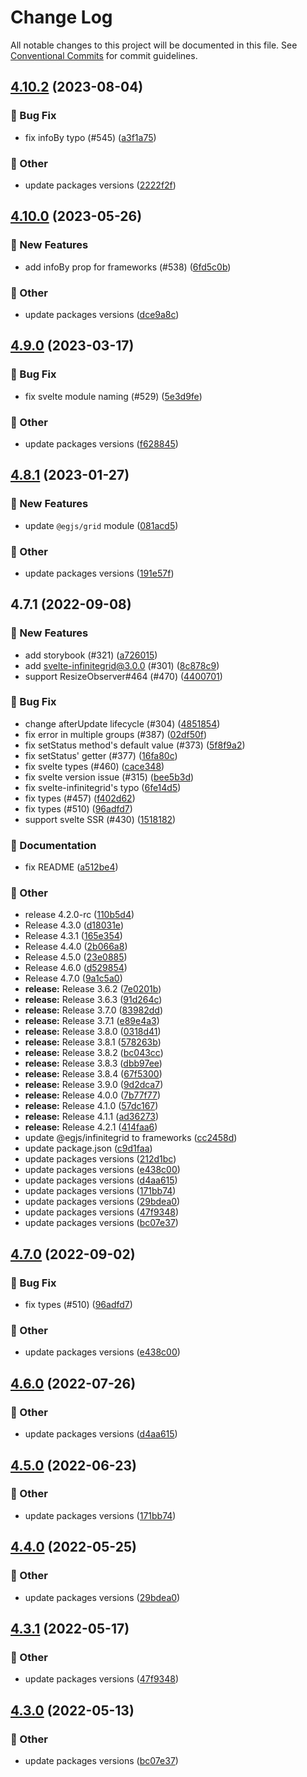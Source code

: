 # Change Log

All notable changes to this project will be documented in this file.
See [Conventional Commits](https://conventionalcommits.org) for commit guidelines.

## [4.10.2](https://github.com/naver/egjs-infinitegrid/compare/@egjs/svelte-infinitegrid@4.10.0...@egjs/svelte-infinitegrid@4.10.2) (2023-08-04)


### :bug: Bug Fix

* fix infoBy typo (#545) ([a3f1a75](https://github.com/naver/egjs-infinitegrid/commit/a3f1a75a1ec5d1829848113a7e7d94ac17da7882))


### :mega: Other

* update packages versions ([2222f2f](https://github.com/naver/egjs-infinitegrid/commit/2222f2f5537e3cd8ab1e16c0aa4b761c494a2e4a))



## [4.10.0](https://github.com/naver/egjs-infinitegrid/compare/@egjs/svelte-infinitegrid@4.9.0...@egjs/svelte-infinitegrid@4.10.0) (2023-05-26)


### :rocket: New Features

* add infoBy prop for frameworks (#538) ([6fd5c0b](https://github.com/naver/egjs-infinitegrid/commit/6fd5c0b36f2aded59d3fce54d880f8882b2a3ec6))


### :mega: Other

* update packages versions ([dce9a8c](https://github.com/naver/egjs-infinitegrid/commit/dce9a8c79342d01190b59197b82bf11d25c5665c))



## [4.9.0](https://github.com/naver/egjs-infinitegrid/compare/@egjs/svelte-infinitegrid@4.8.1...@egjs/svelte-infinitegrid@4.9.0) (2023-03-17)


### :bug: Bug Fix

* fix svelte module naming (#529) ([5e3d9fe](https://github.com/naver/egjs-infinitegrid/commit/5e3d9fefbc45066e1256a408a909045f7c4c70f7))


### :mega: Other

* update packages versions ([f628845](https://github.com/naver/egjs-infinitegrid/commit/f628845d3e3a8d0cb91f1802c352d12944b6a2a7))



## [4.8.1](https://github.com/naver/egjs-infinitegrid/compare/@egjs/svelte-infinitegrid@4.7.1...@egjs/svelte-infinitegrid@4.8.1) (2023-01-27)


### :rocket: New Features

* update `@egjs/grid` module ([081acd5](https://github.com/naver/egjs-infinitegrid/commit/081acd53fd4ccd00b16e70e8ef86f11a63bd764c))


### :mega: Other

* update packages versions ([191e57f](https://github.com/naver/egjs-infinitegrid/commit/191e57fbb4df5c2fc8f990fa44e2819bdadf5ee6))



## 4.7.1 (2022-09-08)


### :rocket: New Features

* add storybook (#321) ([a726015](https://github.com/naver/egjs-infinitegrid/commit/a726015066824842ef2ba05cd53e1f7a3514d8ae))
* add svelte-infinitegrid@3.0.0 (#301) ([8c878c9](https://github.com/naver/egjs-infinitegrid/commit/8c878c9e8d4a43ab2e98f21cb124677c7fd8f0b4))
* support ResizeObserver#464 (#470) ([4400701](https://github.com/naver/egjs-infinitegrid/commit/4400701b5eafc52b41eb9d496bad48f551bcf96e))


### :bug: Bug Fix

* change afterUpdate lifecycle (#304) ([4851854](https://github.com/naver/egjs-infinitegrid/commit/4851854348524ffb247316c8bd5ddc71b7deb678))
* fix error in multiple groups (#387) ([02df50f](https://github.com/naver/egjs-infinitegrid/commit/02df50f52644c461e2397458bef428dcb868f02f))
* fix setStatus method's default value (#373) ([5f8f9a2](https://github.com/naver/egjs-infinitegrid/commit/5f8f9a27a6bc8e55e49247dd6455713b77efeaf1))
* fix setStatus' getter (#377) ([16fa80c](https://github.com/naver/egjs-infinitegrid/commit/16fa80c042579c9766b5143b1787980930405d78))
* fix svelte types (#460) ([cace348](https://github.com/naver/egjs-infinitegrid/commit/cace34814d65c53562648da5713d4191242e61bd))
* fix svelte version issue (#315) ([bee5b3d](https://github.com/naver/egjs-infinitegrid/commit/bee5b3d272261b69c9366079f028560c43c30f63))
* fix svelte-infinitegrid's typo ([6fe14d5](https://github.com/naver/egjs-infinitegrid/commit/6fe14d5deba9922fe3864b2ed758cdaaa73a9fa0))
* fix types (#457) ([f402d62](https://github.com/naver/egjs-infinitegrid/commit/f402d62ca0335c00e6bff2f68b1c343cfc6a285d))
* fix types (#510) ([96adfd7](https://github.com/naver/egjs-infinitegrid/commit/96adfd7bd66c6d77015818417990339da1b59311))
* support svelte SSR (#430) ([1518182](https://github.com/naver/egjs-infinitegrid/commit/1518182c36483574ac4a9c4ef5896d45f9c5ed05))


### :memo: Documentation

* fix README ([a512be4](https://github.com/naver/egjs-infinitegrid/commit/a512be426af33ed949fa07c3e790a705f90ae655))


### :mega: Other

* release 4.2.0-rc ([110b5d4](https://github.com/naver/egjs-infinitegrid/commit/110b5d4ae845d7812da1cf5727366c22840ed82a))
* Release 4.3.0 ([d18031e](https://github.com/naver/egjs-infinitegrid/commit/d18031ee3e9bf7f012e7bf1b0157572ba78f70b0))
* Release 4.3.1 ([165e354](https://github.com/naver/egjs-infinitegrid/commit/165e354bb6382cba61e0670ab16096193fdf2a2b))
* Release 4.4.0 ([2b066a8](https://github.com/naver/egjs-infinitegrid/commit/2b066a83470719fc78940317fe0ab44fa21fc378))
* Release 4.5.0 ([23e0885](https://github.com/naver/egjs-infinitegrid/commit/23e0885c2ae29130b34613227291ee6f0b102c75))
* Release 4.6.0 ([d529854](https://github.com/naver/egjs-infinitegrid/commit/d529854917ef31afbbb138dec8af98ef8c3c1d47))
* Release 4.7.0 ([9a1c5a0](https://github.com/naver/egjs-infinitegrid/commit/9a1c5a0985381a632c00cae94481cb1a50425aa0))
* **release:** Release 3.6.2 ([7e0201b](https://github.com/naver/egjs-infinitegrid/commit/7e0201ba39ec4989ca02b81d84594ae1967c5488))
* **release:** Release 3.6.3 ([91d264c](https://github.com/naver/egjs-infinitegrid/commit/91d264c22142828ea9c26d19cb747c42c65773d7))
* **release:** Release 3.7.0 ([83982dd](https://github.com/naver/egjs-infinitegrid/commit/83982dd04cf2a52c0d165925de0a3ec14d4acb0a))
* **release:** Release 3.7.1 ([e89e4a3](https://github.com/naver/egjs-infinitegrid/commit/e89e4a386a577dc2deffb822a56b6fdfb9808525))
* **release:** Release 3.8.0 ([0318d41](https://github.com/naver/egjs-infinitegrid/commit/0318d416acb63611890dc752815386af7497ca19))
* **release:** Release 3.8.1 ([578263b](https://github.com/naver/egjs-infinitegrid/commit/578263bd36356f1e976dbf78d8eab423cf84a4ef))
* **release:** Release 3.8.2 ([bc043cc](https://github.com/naver/egjs-infinitegrid/commit/bc043ccd840bdbd28907d6c5592bc86cf3722c95))
* **release:** Release 3.8.3 ([dbb97ee](https://github.com/naver/egjs-infinitegrid/commit/dbb97ee7e368ee0a3bf512e20c3cd7f2c33b2e7a))
* **release:** Release 3.8.4 ([67f5300](https://github.com/naver/egjs-infinitegrid/commit/67f53003f0faa58039fd560682097f6ecf4534c1))
* **release:** Release 3.9.0 ([9d2dca7](https://github.com/naver/egjs-infinitegrid/commit/9d2dca76591a7b033108641783418e2dc183edf3))
* **release:** Release 4.0.0 ([7b77f77](https://github.com/naver/egjs-infinitegrid/commit/7b77f77e3e0444fc1162458133db1303c6531903))
* **release:** Release 4.1.0 ([57dc167](https://github.com/naver/egjs-infinitegrid/commit/57dc167b7a1e6fc60a39d8fa990c28294ef4722b))
* **release:** Release 4.1.1 ([ad36273](https://github.com/naver/egjs-infinitegrid/commit/ad3627396d64c421100d9623c3bfaf6a3c1bc40d))
* **release:** Release 4.2.1 ([414faa6](https://github.com/naver/egjs-infinitegrid/commit/414faa683fe5e60d746d99ba1944b086ff4b23e4))
* update @egjs/infinitegrid to frameworks ([cc2458d](https://github.com/naver/egjs-infinitegrid/commit/cc2458dc59229865041c22d0c40068813779d132))
* update package.json ([c9d1faa](https://github.com/naver/egjs-infinitegrid/commit/c9d1faa896d84672771caccb086f0002bd282370))
* update packages versions ([212d1bc](https://github.com/naver/egjs-infinitegrid/commit/212d1bcf22c60fde09989f373d61738a195d9902))
* update packages versions ([e438c00](https://github.com/naver/egjs-infinitegrid/commit/e438c00929ba28bd001d6174bd57efd918144686))
* update packages versions ([d4aa615](https://github.com/naver/egjs-infinitegrid/commit/d4aa615a8cd3e25b621500e2a7b243dcc9696eef))
* update packages versions ([171bb74](https://github.com/naver/egjs-infinitegrid/commit/171bb74f708110a2fd986276c9b8d65472fa64ab))
* update packages versions ([29bdea0](https://github.com/naver/egjs-infinitegrid/commit/29bdea08f334113e4a73180dd5f9e803c4befc99))
* update packages versions ([47f9348](https://github.com/naver/egjs-infinitegrid/commit/47f9348042e19c789b986ec936ed042a3838afc8))
* update packages versions ([bc07e37](https://github.com/naver/egjs-infinitegrid/commit/bc07e37a5fb40e94f87cd1b07f1f7a843ddbe7e8))



## [4.7.0](https://github.com/naver/egjs-infinitegrid/compare/@egjs/svelte-infinitegrid@4.6.0...@egjs/svelte-infinitegrid@4.7.0) (2022-09-02)


### :bug: Bug Fix

* fix types (#510) ([96adfd7](https://github.com/naver/egjs-infinitegrid/commit/96adfd7bd66c6d77015818417990339da1b59311))


### :mega: Other

* update packages versions ([e438c00](https://github.com/naver/egjs-infinitegrid/commit/e438c00929ba28bd001d6174bd57efd918144686))



## [4.6.0](https://github.com/naver/egjs-infinitegrid/compare/@egjs/svelte-infinitegrid@4.5.0...@egjs/svelte-infinitegrid@4.6.0) (2022-07-26)


### :mega: Other

* update packages versions ([d4aa615](https://github.com/naver/egjs-infinitegrid/commit/d4aa615a8cd3e25b621500e2a7b243dcc9696eef))



## [4.5.0](https://github.com/naver/egjs-infinitegrid/compare/@egjs/svelte-infinitegrid@4.4.0...@egjs/svelte-infinitegrid@4.5.0) (2022-06-23)


### :mega: Other

* update packages versions ([171bb74](https://github.com/naver/egjs-infinitegrid/commit/171bb74f708110a2fd986276c9b8d65472fa64ab))



## [4.4.0](https://github.com/naver/egjs-infinitegrid/compare/@egjs/svelte-infinitegrid@4.3.1...@egjs/svelte-infinitegrid@4.4.0) (2022-05-25)


### :mega: Other

* update packages versions ([29bdea0](https://github.com/naver/egjs-infinitegrid/commit/29bdea08f334113e4a73180dd5f9e803c4befc99))



## [4.3.1](https://github.com/naver/egjs-infinitegrid/compare/@egjs/svelte-infinitegrid@4.3.0...@egjs/svelte-infinitegrid@4.3.1) (2022-05-17)


### :mega: Other

* update packages versions ([47f9348](https://github.com/naver/egjs-infinitegrid/commit/47f9348042e19c789b986ec936ed042a3838afc8))



## [4.3.0](https://github.com/naver/egjs-infinitegrid/compare/@egjs/svelte-infinitegrid@4.2.1...@egjs/svelte-infinitegrid@4.3.0) (2022-05-13)


### :mega: Other

* update packages versions ([bc07e37](https://github.com/naver/egjs-infinitegrid/commit/bc07e37a5fb40e94f87cd1b07f1f7a843ddbe7e8))
